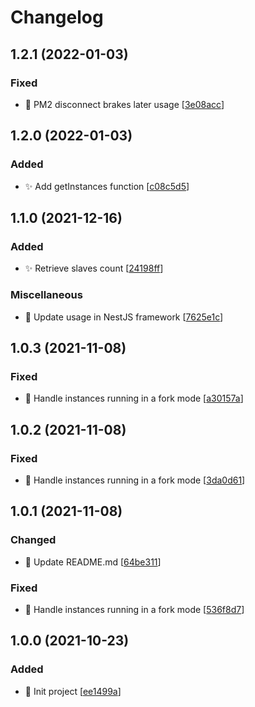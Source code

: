 # Changelog

<a name="1.2.1"></a>
## 1.2.1 (2022-01-03)

### Fixed

- 🐛 PM2 disconnect brakes later usage [[3e08acc](https://github.com/Tomas2D/pm2-master-process/commit/3e08acc282daaf480aea02192241f0085e0030ce)]


<a name="1.2.0"></a>
## 1.2.0 (2022-01-03)

### Added

- ✨ Add getInstances function [[c08c5d5](https://github.com/Tomas2D/pm2-master-process/commit/c08c5d5ceccd555526c37b267d4289ee9e959b06)]


<a name="1.1.0"></a>
## 1.1.0 (2021-12-16)

### Added

- ✨ Retrieve slaves count [[24198ff](https://github.com/Tomas2D/pm2-master-process/commit/24198ff08fe6d95742864606bb487af03aab4c1b)]

### Miscellaneous

- 📝 Update usage in NestJS framework [[7625e1c](https://github.com/Tomas2D/pm2-master-process/commit/7625e1c599bbfb2bc7fe553e5aad5202ba5b998f)]


<a name="1.0.3"></a>
## 1.0.3 (2021-11-08)

### Fixed

- 🐛 Handle instances running in a fork mode [[a30157a](https://github.com/Tomas2D/pm2-master-process/commit/a30157af42dd6e8f0a71d7a4facc22e5ce774e64)]


<a name="1.0.2"></a>
## 1.0.2 (2021-11-08)

### Fixed

- 🐛 Handle instances running in a fork mode [[3da0d61](https://github.com/Tomas2D/pm2-master-process/commit/3da0d61015fe47e356ed06fa33ef3c342da38141)]


<a name="1.0.1"></a>
## 1.0.1 (2021-11-08)

### Changed

- 💬 Update README.md [[64be311](https://github.com/Tomas2D/pm2-master-process/commit/64be31144e2c52d26207203c3c9ea9d28ffeb8d4)]

### Fixed

- 🐛 Handle instances running in a fork mode [[536f8d7](https://github.com/Tomas2D/pm2-master-process/commit/536f8d713d76096ed8712095c2e1d06054595de6)]


<a name="1.0.0"></a>
## 1.0.0 (2021-10-23)

### Added

- 🎉 Init project [[ee1499a](https://github.com/Tomas2D/pm2-master-process/commit/ee1499a744b7b337efc25f8be017f052dae3b645)]



